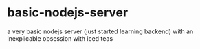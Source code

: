 # basic-nodejs-server
a very basic nodejs server (just started learning backend) with an inexplicable obsession with iced teas
